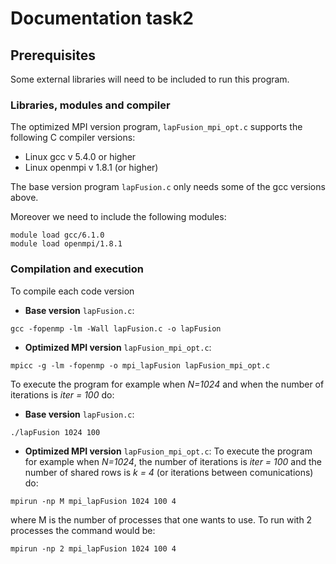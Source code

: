 # Documentation task2

## Prerequisites
Some external libraries will need to be included to run this program. 
### Libraries, modules and compiler

The optimized MPI version program, `lapFusion_mpi_opt.c` supports the following C compiler versions:

* Linux gcc v 5.4.0 or higher
* Linux openmpi v 1.8.1 (or higher)

The base version program `lapFusion.c` only needs some of the gcc versions above.

Moreover we need to include the following modules:

```
module load gcc/6.1.0
module load openmpi/1.8.1
```

### Compilation and execution

To compile each code version

* **Base version** `lapFusion.c`:
```
gcc -fopenmp -lm -Wall lapFusion.c -o lapFusion

```

* **Optimized MPI version** `lapFusion_mpi_opt.c`:
```
mpicc -g -lm -fopenmp -o mpi_lapFusion lapFusion_mpi_opt.c 
```

To execute the program for example when *N=1024* and when the number of iterations is *iter = 100* do:

* **Base version** `lapFusion.c`:
```
./lapFusion 1024 100

```

* **Optimized MPI version** `lapFusion_mpi_opt.c`:
To execute the program for example when *N=1024*, the number of iterations is *iter = 100* and the number of shared rows is
*k = 4* (or iterations between comunications) do:
```
mpirun -np M mpi_lapFusion 1024 100 4
```
where M is the number of processes that one wants to use. To run with 2 processes the command would be:
```
mpirun -np 2 mpi_lapFusion 1024 100 4
```